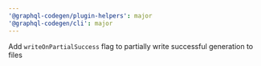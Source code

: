 ```yaml
---
'@graphql-codegen/plugin-helpers': major
'@graphql-codegen/cli': major
---
```


Add `writeOnPartialSuccess` flag to partially write successful generation to files
